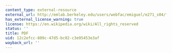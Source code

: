 ```yaml
---
content_type: external-resource
external_url: http://emlab.berkeley.edu/users/webfac/emiguel/e271_s04/friedman.pdf
has_external_license_warning: true
license: https://en.wikipedia.org/wiki/All_rights_reserved
status: ''
title: PDF
uid: 12c2efcc-809c-47d5-bc02-c3e95453e3af
wayback_url: ''
---
```


